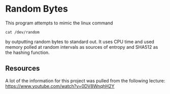 # Random Bytes

This program attempts to mimic the linux command 

`cat /dev/random` 

by outputting random bytes to standard out. It uses CPU time and used memory polled at random intervals as sources of entropy and SHA512 as the hashing function. 

## Resources
A lot of the information for  this project was pulled from the following lecture: https://www.youtube.com/watch?v=0DV8WnqhH2Y